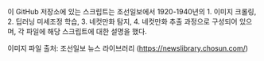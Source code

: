 이 GitHub 저장소에 있는 스크립트는 조선일보에서 1920-1940년의 1. 이미지 크롤링, 2. 딥러닝 미세조정 학습, 3. 네컷만화 탐지, 4. 네컷만화 추출
과정으로 구성되어 있으며, 각 파일에 해당 스크립트에 대한 설명을 했다.

이미지 파일 출처: 조선일보 뉴스 라이브러리 (https://newslibrary.chosun.com/)

